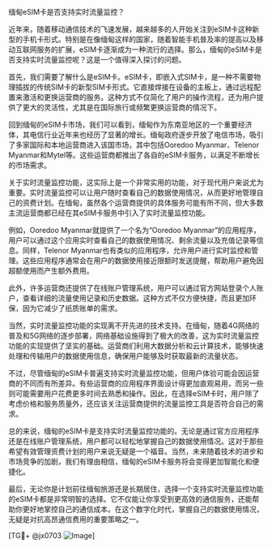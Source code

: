 缅甸eSIM卡是否支持实时流量监控？

近年来，随着移动通信技术的飞速发展，越来越多的人开始关注到eSIM卡这种新型的手机卡形式。特别是在像缅甸这样的国家，随着智能手机普及率的提高以及移动互联网服务的扩展，eSIM卡逐渐成为一种流行的选择。那么，缅甸的eSIM卡是否支持实时流量监控呢？这是一个值得深入探讨的问题。

首先，我们需要了解什么是eSIM卡。eSIM卡，即嵌入式SIM卡，是一种不需要物理插拔的传统SIM卡的新型SIM卡形式。它直接焊接在设备的主板上，通过远程配置来激活和更换运营商的服务。这种方式不仅简化了用户的操作流程，还为用户提供了更大的灵活性，尤其是在国际旅行或频繁更换运营商的情况下。

回到缅甸的eSIM卡市场，我们可以看到，缅甸作为东南亚地区的一个重要经济体，其电信行业近年来也经历了显著的增长。缅甸政府逐步开放了电信市场，吸引了多家国际和本地运营商进入该国市场，其中包括Ooredoo Myanmar、Telenor Myanmar和Mytel等。这些运营商都推出了各自的eSIM卡服务，以满足不断增长的市场需求。

关于实时流量监控功能，这实际上是一个非常实用的功能，对于现代用户来说尤为重要。实时流量监控可以让用户随时查看自己的数据使用情况，从而更好地管理自己的资费计划。在缅甸，虽然各个运营商提供的具体服务可能有所不同，但大多数主流运营商都已经在其eSIM卡服务中引入了实时流量监控功能。

例如，Ooredoo Myanmar就提供了一个名为“Ooredoo Myanmar”的应用程序，用户可以通过这个应用实时查看自己的数据使用情况、剩余流量以及充值记录等信息。同样，Telenor Myanmar也有类似的应用程序，允许用户进行实时监控和管理。这些应用程序通常会在用户的数据使用接近限额时发送提醒，帮助用户避免因超额使用而产生额外费用。

此外，许多运营商还提供了在线账户管理系统，用户可以通过官方网站登录个人账户，查看详细的流量使用记录和历史数据。这种方式不仅方便快捷，而且更加环保，因为它减少了纸质账单的需求。

当然，实时流量监控功能的实现离不开先进的技术支持。在缅甸，随着4G网络的普及和5G网络的逐步部署，网络基础设施得到了极大的改善，这为实时流量监控功能的实现提供了坚实的基础。运营商们利用大数据分析和云计算技术，能够快速处理和传输用户的数据使用信息，确保用户能够及时获取最新的流量状态。

不过，尽管缅甸的eSIM卡普遍支持实时流量监控功能，但用户体验可能会因运营商的不同而有所差异。有些运营商的应用程序界面设计得更加直观易用，而另一些则可能需要用户花费更多时间去熟悉和操作。因此，在选择eSIM卡时，用户除了考虑价格和服务质量外，还应该关注运营商提供的流量监控工具是否符合自己的需求。

总的来说，缅甸的eSIM卡是支持实时流量监控功能的。无论是通过官方应用程序还是在线账户管理系统，用户都可以轻松地掌握自己的数据使用情况。这对于那些希望有效管理资费计划的用户来说无疑是一个福音。当然，未来随着技术的进步和市场竞争的加剧，我们有理由相信，缅甸的eSIM卡服务将会变得更加智能化和便捷化。

最后，无论你是计划前往缅甸旅游还是长期居住，选择一个支持实时流量监控功能的eSIM卡都是非常明智的选择。它不仅能让你享受到更高效的通信服务，还能帮助你更好地掌控自己的通信成本。在这个数字化时代，掌握自己的数据使用情况，无疑是对抗高昂通信费用的重要策略之一。

[TG💪+ @jx0703 ![Image](https://github.com/user-attachments/assets/dbca1d08-cadb-493c-b0ec-ad6f7a83f270)]